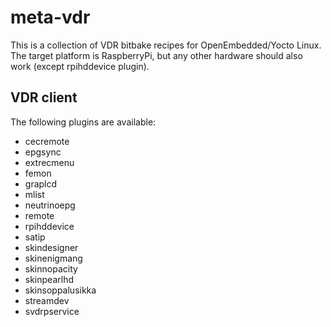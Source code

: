 meta-vdr
=============

This is a collection of VDR bitbake recipes for OpenEmbedded/Yocto Linux. The target platform is RaspberryPi, but any other hardware should also work (except rpihddevice plugin).

VDR client
----------

The following plugins are available:

* cecremote
* epgsync
* extrecmenu
* femon
* graplcd
* mlist
* neutrinoepg
* remote
* rpihddevice
* satip
* skindesigner
* skinenigmang
* skinnopacity
* skinpearlhd
* skinsoppalusikka 
* streamdev
* svdrpservice

